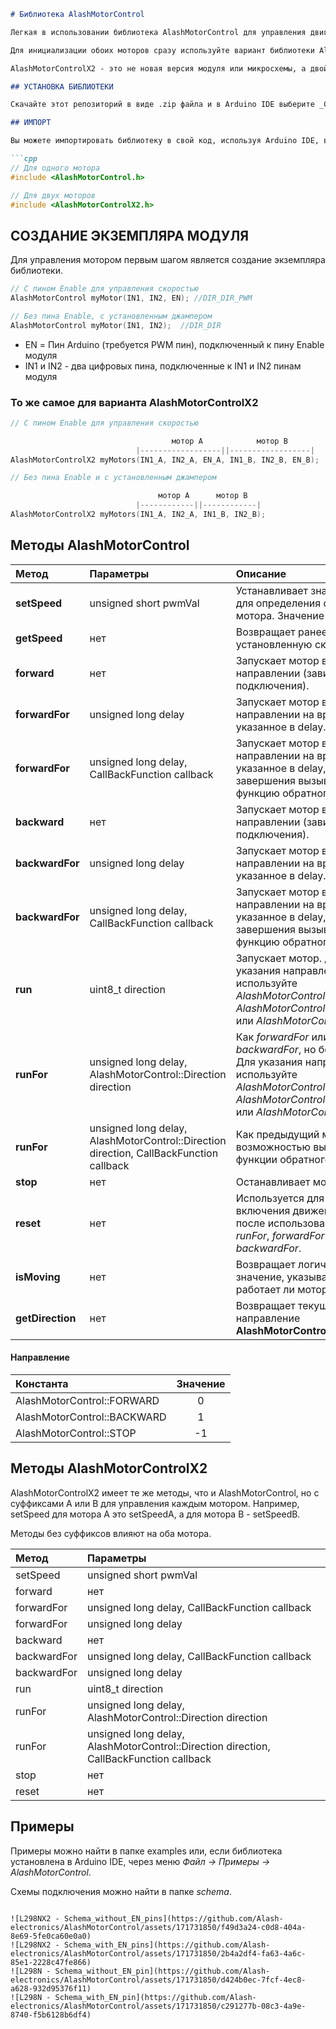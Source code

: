 ```markdown
# Библиотека AlashMotorControl

Легкая в использовании библиотека AlashMotorControl для управления двигателями постоянного тока с помощью Arduino.

Для инициализации обоих моторов сразу используйте вариант библиотеки AlashMotorControlX2.

AlashMotorControlX2 - это не новая версия модуля или микросхемы, а двойная реализация библиотеки AlashMotorControl.

## УСТАНОВКА БИБЛИОТЕКИ

Скачайте этот репозиторий в виде .zip файла и в Arduino IDE выберите _Скетч -> Подключить библиотеку -> Добавить библиотеку из ZIP-файла_.

## ИМПОРТ

Вы можете импортировать библиотеку в свой код, используя Arduino IDE, выбрав _Скетч -> Подключить библиотеку -> AlashMotorControl_ или напрямую добавив строку include в ваш код:

```cpp
// Для одного мотора
#include <AlashMotorControl.h>
```

```cpp
// Для двух моторов
#include <AlashMotorControlX2.h>
```

## СОЗДАНИЕ ЭКЗЕМПЛЯРА МОДУЛЯ

Для управления мотором первым шагом является создание экземпляра библиотеки.

```cpp
// С пином Enable для управления скоростью
AlashMotorControl myMotor(IN1, IN2, EN); //DIR_DIR_PWM
```

```cpp
// Без пина Enable, с установленным джампером
AlashMotorControl myMotor(IN1, IN2);  //DIR_DIR
```

- EN = Пин Arduino (требуется PWM пин), подключенный к пину Enable модуля
- IN1 и IN2 - два цифровых пина, подключенные к IN1 и IN2 пинам модуля

### То же самое для варианта AlashMotorControlX2

```cpp
// С пином Enable для управления скоростью

                                    мотор A            мотор B
                            |------------------||------------------|
AlashMotorControlX2 myMotors(IN1_A, IN2_A, EN_A, IN1_B, IN2_B, EN_B);
```

```cpp
// Без пина Enable и с установленным джампером

                                 мотор A      мотор B
                            |------------||------------|
AlashMotorControlX2 myMotors(IN1_A, IN2_A, IN1_B, IN2_B);
```

## Методы AlashMotorControl

| Метод           | Параметры                                                                 | Описание                                                                                                                                       |
| :-------------- | :------------------------------------------------------------------------- | :--------------------------------------------------------------------------------------------------------------------------------------------- |
| **setSpeed**    | unsigned short pwmVal                                                      | Устанавливает значение PWM для определения скорости мотора. Значение от 0 до 255.                                                              |
| **getSpeed**    | нет                                                                       | Возвращает ранее установленную скорость.                                                                                                       |
| **forward**     | нет                                                                       | Запускает мотор в прямом направлении (зависит от подключения).                                                                                 |
| **forwardFor**  | unsigned long delay                                                        | Запускает мотор в прямом направлении на время, указанное в delay.                                                                               |
| **forwardFor**  | unsigned long delay, CallBackFunction callback                             | Запускает мотор в прямом направлении на время, указанное в delay, после завершения вызывает функцию обратного вызова.                          |
| **backward**    | нет                                                                       | Запускает мотор в обратном направлении (зависит от подключения).                                                                                |
| **backwardFor** | unsigned long delay                                                        | Запускает мотор в обратном направлении на время, указанное в delay.                                                                             |
| **backwardFor** | unsigned long delay, CallBackFunction callback                             | Запускает мотор в обратном направлении на время, указанное в delay, после завершения вызывает функцию обратного вызова.                         |
| **run**         | uint8_t direction                                                          | Запускает мотор. Для указания направления используйте _AlashMotorControl::FORWARD_, _AlashMotorControl::BACKWARD_ или _AlashMotorControl::STOP_.|
| **runFor**      | unsigned long delay, AlashMotorControl::Direction direction                | Как _forwardFor_ или _backwardFor_, но более гибкий. Для указания направления используйте _AlashMotorControl::FORWARD_, _AlashMotorControl::BACKWARD_ или _AlashMotorControl::STOP_. |
| **runFor**      | unsigned long delay, AlashMotorControl::Direction direction, CallBackFunction callback | Как предыдущий метод с возможностью выполнения функции обратного вызова.                                                                         |
| **stop**        | нет                                                                       | Останавливает мотор.                                                                                                                            |
| **reset**       | нет                                                                       | Используется для повторного включения движения мотора после использования методов _runFor_, _forwardFor_ или _backwardFor_.                      |
| **isMoving**    | нет                                                                       | Возвращает логическое значение, указывающее, работает ли мотор или нет.                                                                          |
| **getDirection**| нет                                                                       | Возвращает текущее направление **AlashMotorControl::Direction**.                                                                                |

#### Направление

| Константа      | Значение |
| :------------- | :-------:|
| AlashMotorControl::FORWARD  |     0     |
| AlashMotorControl::BACKWARD |     1     |
| AlashMotorControl::STOP     |    -1     |

## Методы AlashMotorControlX2

AlashMotorControlX2 имеет те же методы, что и AlashMotorControl, но с суффиксами A или B для управления каждым мотором. Например, setSpeed для мотора A это setSpeedA, а для мотора B - setSpeedB.

Методы без суффиксов влияют на оба мотора.

| Метод       | Параметры                                                                 |
| :---------- | :------------------------------------------------------------------------- |
| setSpeed    | unsigned short pwmVal                                                      |
| forward     | нет                                                                       |
| forwardFor  | unsigned long delay, CallBackFunction callback                             |
| forwardFor  | unsigned long delay                                                        |
| backward    | нет                                                                       |
| backwardFor | unsigned long delay, CallBackFunction callback                             |
| backwardFor | unsigned long delay                                                        |
| run         | uint8_t direction                                                          |
| runFor      | unsigned long delay, AlashMotorControl::Direction direction                |
| runFor      | unsigned long delay, AlashMotorControl::Direction direction, CallBackFunction callback |
| stop        | нет                                                                       |
| reset       | нет                                                                       |

## Примеры

Примеры можно найти в папке examples или, если библиотека установлена в Arduino IDE, через меню _Файл -> Примеры -> AlashMotorControl_.

Схемы подключения можно найти в папке _schema_.
```

![L298NX2 - Schema_without_EN_pins](https://github.com/Alash-electronics/AlashMotorControl/assets/171731850/f49d3a24-c0d8-404a-8e69-5fe0ca60e0a0)
![L298NX2 - Schema_with_EN_pins](https://github.com/Alash-electronics/AlashMotorControl/assets/171731850/2b4a2df4-fa63-4a6c-85e1-2228c47fe866)
![L298N - Schema_without_EN_pin](https://github.com/Alash-electronics/AlashMotorControl/assets/171731850/d424b0ec-7fcf-4ec8-a628-932d95376f11)
![L298N - Schema_with_EN_pin](https://github.com/Alash-electronics/AlashMotorControl/assets/171731850/c291277b-08c3-4a9e-8740-f5b6128b6df4)
